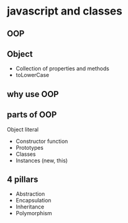 # javascript and classes

## OOP

## Object 
- Collection of properties and methods
- toLowerCase

## why use OOP 

## parts of OOP
Object literal

- Constructor function
- Prototypes
- Classes
- Instances (new, this)



## 4 pillars
- Abstraction
- Encapsulation
- Inheritance
- Polymorphism
